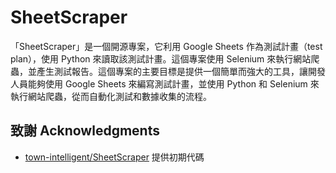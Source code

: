 # SheetScraper
「SheetScraper」是一個開源專案，它利用 Google Sheets 作為測試計畫（test plan），使用 Python 來讀取該測試計畫。這個專案使用 Selenium 來執行網站爬蟲，並產生測試報告。這個專案的主要目標是提供一個簡單而強大的工具，讓開發人員能夠使用 Google Sheets 來編寫測試計畫，並使用 Python 和 Selenium 來執行網站爬蟲，從而自動化測試和數據收集的流程。

## 致謝 Acknowledgments
- [town-intelligent/SheetScraper](https://github.com/town-intelligent/SheetScraper) 提供初期代碼